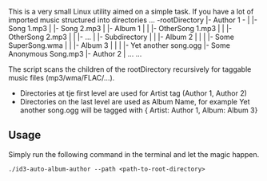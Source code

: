 This is a very small Linux utility aimed on a simple task.
If you have a lot of imported music structured into directories
...
  -rootDirectory
    |- Author 1 -
    |  |- Song 1.mp3
    |  |- Song 2.mp3
    |  |- Album 1
    |  |  |- OtherSong 1.mp3
    |  |  |- OtherSong 2.mp3
    |  |  |- ...
    |  |- Subdirectory
    |  |  |- Album 2
    |  |  |  |- Some SuperSong.wma
    |  |  |- Album 3
    |  |  |  |- Yet another song.ogg
    |- Some Anonymous Song.mp3
    |- Author 2
        | ...
...

The script scans the children of the rootDirectory recursively for taggable music files (mp3/wma/FLAC/...). 
* Directories at tje first level are used for Artist tag (Author 1, Author 2)
* Directories on the last level are used as Album Name, for example Yet another song.ogg will be tagged with { Artist: Author 1, Album: Album 3}



## Usage
Simply run the following command in the terminal and let the magic happen.
```shell
./id3-auto-album-author --path <path-to-root-directory>
```